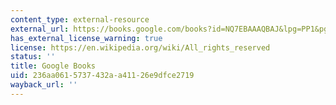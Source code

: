 ```yaml
---
content_type: external-resource
external_url: https://books.google.com/books?id=NQ7EBAAAQBAJ&lpg=PP1&pg=PA149#v=onepage&q&f=false
has_external_license_warning: true
license: https://en.wikipedia.org/wiki/All_rights_reserved
status: ''
title: Google Books
uid: 236aa061-5737-432a-a411-26e9dfce2719
wayback_url: ''
---
```

